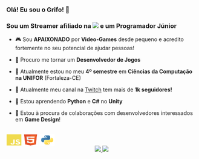 ### Olá! Eu sou o Grifo! 👋

### Sou um Streamer afiliado na <a href="https://www.twitch.tv/grifoexe" target="_blank"><img src="https://img.shields.io/badge/Twitch-9146FF?style=for-the-badge&logo=twitch&logoColor=white" target="_blank"></a> e um Programador Júnior

- 🎮 Sou **APAIXONADO** por **Video-Games** desde pequeno e acredito fortemente no seu potencial de ajudar pessoas!

- 🎯 Procuro me tornar um **Desenvolvedor de Jogos** 
 
- 🔭 Atualmente estou no meu **4º semestre** em **Ciências da Computação na UNIFOR** (Fortaleza-CE)

- 🎥 Atualmente meu canal na [Twitch](https://www.twitch.tv/grifoexe) tem mais de **1k seguidores!**

- 🌱 Estou aprendendo **Python** e **C#** no **Unity**

- 👯 Estou à procura de colaborações com desenvolvedores interessados em **Game Design**!

<div style="display: inline_block"><br>
  <img align="center" alt="Grifo-Js" height="30" width="40" src="https://raw.githubusercontent.com/devicons/devicon/master/icons/javascript/javascript-plain.svg">
  <img align="center" alt="Grifo-HTML" height="30" width="40" src="https://raw.githubusercontent.com/devicons/devicon/master/icons/html5/html5-original.svg">
  <img align="center" alt="Grifo-Python" height="30" width="40" src="https://raw.githubusercontent.com/devicons/devicon/master/icons/python/python-original.svg">
</div>



<div align="center">
  <a href="https://github.com/grifoexe">
  <img height="180em" src="https://github-readme-stats.vercel.app/api?username=grifoexe&show_icons=true&theme=github_dark&include_all_commits=true&count_private=true"/>
  <img height="180em" src="https://github-readme-stats.vercel.app/api/top-langs/?username=grifoexe&layout=compact&langs_count=7&theme=github_dark"/>
</div>
